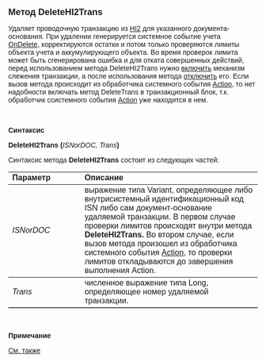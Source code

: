 ﻿<html>
<head>
<title>DeleteHI2Trans</title>
</head>

<body>

<p><font size="4" face="Arial"><strong>Метод DeleteHI2Trans</strong></font></p>

<p><font face="Arial">Удаляет проводочную транзакцию из <a href="../../../Database/Hi2.html">
HI2</a> для указанного документа-основания. При удалении генерируется системное 
событие учета <a href="../../../ScriptProcs/OnDelete.html">OnDelete</a>,&nbsp;корректируются 
остатки и потом только проверяются лимиты объекта учета и аккумулирующего 
объекта. Во время проверок лимита может быть сгенерирована ошибка и для отката 
совершенных действий, перед использованием метода DeleteHI2Trans нужно <a href="../TransactionManagment/BeginTrans.html">
включить</a>
механизм слежения транзакции, а после использования метода <a href="../TransactionManagment/CommitTrans.html">
отключить</a>
его. Если вызов метода происходит из обработчика системного события <a href="../../../ScriptProcs/Action.html">
Action</a>, то нет надобности включать метод DeleteTrans в транзакционный блок, 
т.к. обработчик ссистемного события <a href="../../../ScriptProcs/Action.html">
Action</a> уже находится в нем.</font></p>

<p>&nbsp;</p>

<p class="label"><font face="Arial"><b>Синтаксис</b></font></p>

<p><font face="Arial"><strong>DeleteHI2Trans (</strong><em>ISNorDOC, 
Trans</em><strong>)</strong></font></p>

<p><font face="Arial">Синтаксис метода <strong>DeleteHI2Trans</strong>
состоит из следующих частей:</font></p>

<table border="1" cellPadding="5" cols="2" frame="below" rules="rows">
<TBODY>
  <tr vAlign="top">
    <td class="label" width="29%"><font face="Arial"><b>Параметр</b></font></td>
    <td class="label" width="71%"><font face="Arial"><strong>Описание</strong></font></td>
  </tr>
  <tr>
    <td class="label" width="29%"><font face="Arial"><em>ISNorDOC</em></font></td>
    <td class="label" width="71%"><font face="Arial">выражение типа 
	Variant, определяющее либо внутрисистемный идентификационный код ISN либо 
	сам документ-основание удаляемой транзакции. В первом случае проверки 
	лимитов происходят внутри метода <strong>DeleteHI2Trans. </strong>Во втором 
	случае, если вызов метода произошел из обработчика системного события <a href="../../../ScriptProcs/Action.html">
	Action</a>, то проверки лимитов откладываются до завершения выполнения 
	Action.</font></td>
  </tr>
  <tr>
    <td class="label" width="29%"><font face="Arial"><em>Trans</em></font></td>
    <td class="label" width="71%"><font face="Arial">численное 
	выражение типа Long, определяющее номер удаляемой транзакции.</font></td>
  </tr>
</table>

<p class="label">&nbsp;</p>

<p class="label"><font face="Arial"><b>Примечание</b></font></p>

<p class="label"><a href="DeleteTrans.html"><font face="Arial">См. 
также</font></a></p>

</body>
</html>
